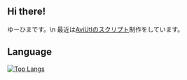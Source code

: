 ## Hi there!
ゆーひまです。\n
最近は<u>AviUtlのスクリプト</u>制作をしています。

## Language
[![Top Langs](https://github-readme-stats.vercel.app/api/top-langs/?username=yuhima03)](./)

<!--
Edited by YuHima
Leatest 2020-12-13
-->
